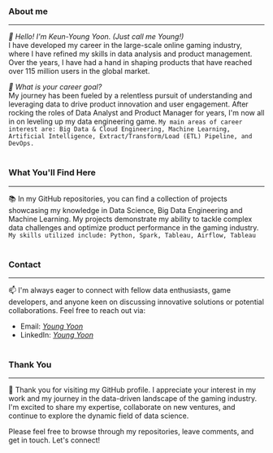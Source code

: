 ### About me
* * *
*👋 Hello! I'm Keun-Young Yoon. (Just call me Young!)*  
I have developed my career in the large-scale online gaming industry, where I have refined my skills in data analysis and product management. Over the years, I have had a hand in shaping products that have reached over 115 million users in the global market.

*👀 What is your career goal?*  
My journey has been fueled by a relentless pursuit of understanding and leveraging data to drive product innovation and user engagement. After rocking the roles of Data Analyst and Product Manager for years, I'm now all in on leveling up my data engineering game. `My main areas of career interest are: Big Data & Cloud Engineering, Machine Learning, Artificial Intelligence, Extract/Transform/Load (ETL) Pipeline, and DevOps.`
  <br>
  <br>
### What You'll Find Here
* * *
📚 In my GitHub repositories, you can find a collection of projects showcasing my knowledge in Data Science, Big Data Engineering and Machine Learning. My projects demonstrate my ability to tackle complex data challenges and optimize product performance in the gaming industry. `My skills utilized include: Python, Spark, Tableau, Airflow, Tableau`
  <br>
  <br>
### Contact
* * *
📫 I'm always eager to connect with fellow data enthusiasts, game developers, and anyone keen on discussing innovative solutions or potential collaborations. Feel free to reach out via:
- Email: *[Young Yoon](yoon.keunyoung.yky@gmail.com)*
- LinkedIn: *[Young Yoon](https://www.linkedin.com/in/keun-young-yoon-680723218/)*
  <br>
  <br>
### Thank You
* * *
🙏 Thank you for visiting my GitHub profile. I appreciate your interest in my work and my journey in the data-driven landscape of the gaming industry. I'm excited to share my expertise, collaborate on new ventures, and continue to explore the dynamic field of data science.

Please feel free to browse through my repositories, leave comments, and get in touch. Let's connect!
